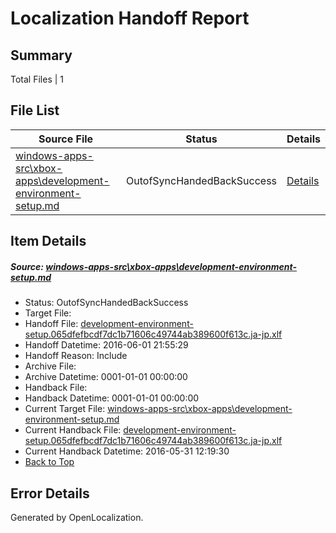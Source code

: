 # <a name='report-top'></a> Localization Handoff Report

## Summary
 Total Files | 1

## File List
 Source File | Status | Details 
 ----------- | ------ | ------- 
 [windows-apps-src\xbox-apps\development-environment-setup.md](https://github.com/Microsoft/windows-apps/blob/ed2a4ab4ae29e739d5048d5c928ae0d5878363dc/windows-apps-src/xbox-apps/development-environment-setup.md) | OutofSyncHandedBackSuccess | [Details](#e6fdd7bbab07f16d13a4c6399273ac47c62e30303822)

## Item Details
##### <a name='e6fdd7bbab07f16d13a4c6399273ac47c62e30303822'></a> Source: [windows-apps-src\xbox-apps\development-environment-setup.md](https://github.com/Microsoft/windows-apps/blob/ed2a4ab4ae29e739d5048d5c928ae0d5878363dc/windows-apps-src/xbox-apps/development-environment-setup.md)
* Status: OutofSyncHandedBackSuccess
* Target File: 
* Handoff File: [development-environment-setup.065dfefbcdf7dc1b71606c49744ab389600f613c.ja-jp.xlf](https://github.com/Microsoft/WDG.handoff/blob/55b6efa22f0af70cd15fcbf754aa4ad3bf20329e/ol-handoff/Microsoft/windows-apps.ja-jp/master/development-environment-setup.065dfefbcdf7dc1b71606c49744ab389600f613c.ja-jp.xlf)
* Handoff Datetime: 2016-06-01 21:55:29
* Handoff Reason: Include
* Archive File: 
* Archive Datetime: 0001-01-01 00:00:00
* Handback File: 
* Handback Datetime: 0001-01-01 00:00:00
* Current Target File: [windows-apps-src\xbox-apps\development-environment-setup.md](https://github.com/Microsoft/windows-apps.ja-jp/blob/846e73c8aab5d5c623774cf374dd173574bd5761/windows-apps-src/xbox-apps/development-environment-setup.md)
* Current Handback File: [development-environment-setup.065dfefbcdf7dc1b71606c49744ab389600f613c.ja-jp.xlf](https://github.com/Microsoft/WDG.handback/blob/29e104438bce4bfab3f3d4ed4b83ff0bfb8c6870/ol-handback/Microsoft/windows-apps.ja-jp/master/development-environment-setup.065dfefbcdf7dc1b71606c49744ab389600f613c.ja-jp.xlf)
* Current Handback Datetime: 2016-05-31 12:19:30
* [Back to Top](#report-top)


## Error Details

Generated by OpenLocalization.

